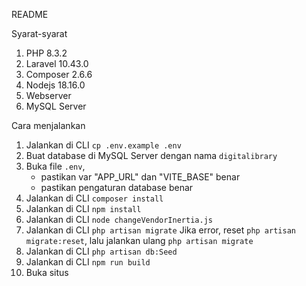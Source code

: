README

Syarat-syarat
1. PHP 8.3.2
2. Laravel 10.43.0
3. Composer 2.6.6
4. Nodejs 18.16.0
5. Webserver
6. MySQL Server

Cara menjalankan
1. Jalankan di CLI `cp .env.example .env`
2. Buat database di MySQL Server dengan nama `digitalibrary`
3. Buka file `.env`, 
    - pastikan var "APP_URL" dan "VITE_BASE" benar
    - pastikan pengaturan database benar
4. Jalankan di CLI `composer install`
5. Jalankan di CLI `npm install`
6. Jalankan di CLI `node changeVendorInertia.js`
7. Jalankan di CLI `php artisan migrate`
    Jika error, reset `php artisan migrate:reset`, lalu jalankan ulang `php artisan migrate`
8. Jalankan di CLI `php artisan db:Seed`
9. Jalankan di CLI `npm run build`
10. Buka situs